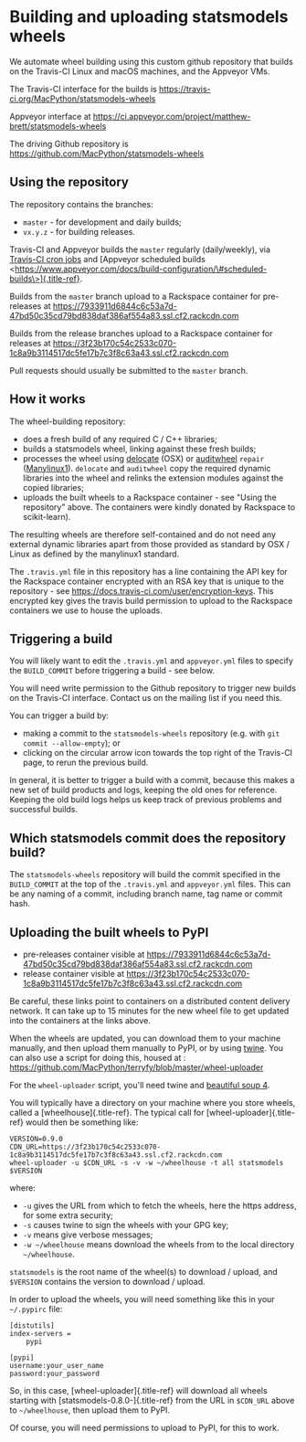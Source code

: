 Building and uploading statsmodels wheels
=========================================

We automate wheel building using this custom github repository that
builds on the Travis-CI Linux and macOS machines, and the Appveyor VMs.

The Travis-CI interface for the builds is
<https://travis-ci.org/MacPython/statsmodels-wheels>

Appveyor interface at
<https://ci.appveyor.com/project/matthew-brett/statsmodels-wheels>

The driving Github repository is
<https://github.com/MacPython/statsmodels-wheels>

Using the repository
--------------------

The repository contains the branches:

-   `master` - for development and daily builds;
-   `vx.y.z` - for building releases.

Travis-CI and Appveyor builds the `master` regularly (daily/weekly), via
[Travis-CI cron jobs](https://docs.travis-ci.com/user/cron-jobs/) and
[Appveyor scheduled builds
\<https://www.appveyor.com/docs/build-configuration/\#scheduled-builds\>]{.title-ref}.

Builds from the `master` branch upload to a Rackspace container for
pre-releases at
<https://7933911d6844c6c53a7d-47bd50c35cd79bd838daf386af554a83.ssl.cf2.rackcdn.com>

Builds from the release branches upload to a Rackspace container for
releases at
<https://3f23b170c54c2533c070-1c8a9b3114517dc5fe17b7c3f8c63a43.ssl.cf2.rackcdn.com>

Pull requests should usually be submitted to the `master` branch.

How it works
------------

The wheel-building repository:

-   does a fresh build of any required C / C++ libraries;
-   builds a statsmodels wheel, linking against these fresh builds;
-   processes the wheel using
    [delocate](https://pypi.python.org/pypi/delocate) (OSX) or
    [auditwheel](https://pypi.python.org/pypi/auditwheel) `repair`
    ([Manylinux1](https://www.python.org/dev/peps/pep-0513)). `delocate`
    and `auditwheel` copy the required dynamic libraries into the wheel
    and relinks the extension modules against the copied libraries;
-   uploads the built wheels to a Rackspace container - see \"Using the
    repository\" above. The containers were kindly donated by Rackspace
    to scikit-learn).

The resulting wheels are therefore self-contained and do not need any
external dynamic libraries apart from those provided as standard by OSX
/ Linux as defined by the manylinux1 standard.

The `.travis.yml` file in this repository has a line containing the API
key for the Rackspace container encrypted with an RSA key that is unique
to the repository - see
<https://docs.travis-ci.com/user/encryption-keys>. This encrypted key
gives the travis build permission to upload to the Rackspace containers
we use to house the uploads.

Triggering a build
------------------

You will likely want to edit the `.travis.yml` and `appveyor.yml` files
to specify the `BUILD_COMMIT` before triggering a build - see below.

You will need write permission to the Github repository to trigger new
builds on the Travis-CI interface. Contact us on the mailing list if you
need this.

You can trigger a build by:

-   making a commit to the `statsmodels-wheels` repository (e.g. with
    `git commit --allow-empty`); or
-   clicking on the circular arrow icon towards the top right of the
    Travis-CI page, to rerun the previous build.

In general, it is better to trigger a build with a commit, because this
makes a new set of build products and logs, keeping the old ones for
reference. Keeping the old build logs helps us keep track of previous
problems and successful builds.

Which statsmodels commit does the repository build?
---------------------------------------------------

The `statsmodels-wheels` repository will build the commit specified in
the `BUILD_COMMIT` at the top of the `.travis.yml` and `appveyor.yml`
files. This can be any naming of a commit, including branch name, tag
name or commit hash.

Uploading the built wheels to PyPI
----------------------------------

-   pre-releases container visible at
    <https://7933911d6844c6c53a7d-47bd50c35cd79bd838daf386af554a83.ssl.cf2.rackcdn.com>
-   release container visible at
    <https://3f23b170c54c2533c070-1c8a9b3114517dc5fe17b7c3f8c63a43.ssl.cf2.rackcdn.com>

Be careful, these links point to containers on a distributed content
delivery network. It can take up to 15 minutes for the new wheel file to
get updated into the containers at the links above.

When the wheels are updated, you can download them to your machine
manually, and then upload them manually to PyPI, or by using
[twine](https://pypi.python.org/pypi/twine). You can also use a script
for doing this, housed at :
<https://github.com/MacPython/terryfy/blob/master/wheel-uploader>

For the `wheel-uploader` script, you\'ll need twine and [beautiful soup
4](bs4).

You will typically have a directory on your machine where you store
wheels, called a [wheelhouse]{.title-ref}. The typical call for
[wheel-uploader]{.title-ref} would then be something like:

    VERSION=0.9.0
    CDN_URL=https://3f23b170c54c2533c070-1c8a9b3114517dc5fe17b7c3f8c63a43.ssl.cf2.rackcdn.com
    wheel-uploader -u $CDN_URL -s -v -w ~/wheelhouse -t all statsmodels $VERSION

where:

-   `-u` gives the URL from which to fetch the wheels, here the https
    address, for some extra security;
-   `-s` causes twine to sign the wheels with your GPG key;
-   `-v` means give verbose messages;
-   `-w ~/wheelhouse` means download the wheels from to the local
    directory `~/wheelhouse`.

`statsmodels` is the root name of the wheel(s) to download / upload, and
`$VERSION` contains the version to download / upload.

In order to upload the wheels, you will need something like this in your
`~/.pypirc` file:

    [distutils]
    index-servers =
        pypi

    [pypi]
    username:your_user_name
    password:your_password

So, in this case, [wheel-uploader]{.title-ref} will download all wheels
starting with [statsmodels-0.8.0-]{.title-ref} from the URL in
`$CDN_URL` above to `~/wheelhouse`, then upload them to PyPI.

Of course, you will need permissions to upload to PyPI, for this to
work.
